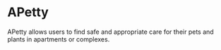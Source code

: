 # APetty
APetty allows users to find safe and appropriate care for their pets and plants in apartments or complexes.
